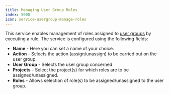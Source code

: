 ```yaml
---
title: Managing User Group Roles
index: 5000
icon: service-usergroup-manage-roles
---
```


This service enables management of roles assigned to [user groups](/admin/user-group) by executing a rule. The service
is configured using the following fields:

- **Name** - Here you can set a name of your choice.
- **Action** - Selects the action (assign/unassign) to be carried out on the user group.
- **User Group** - Selects the user group concerned.
- **Projects** - Select the project(s) for which roles are to be assigned/unassigned.
- **Roles** - Allows selection of role(s) to be assigned/unassigned to the user group.
